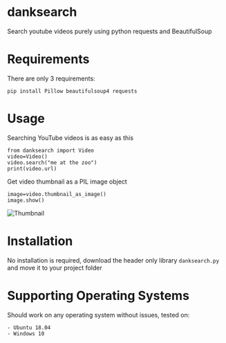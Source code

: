 # danksearch
Search youtube videos purely using python requests and BeautifulSoup

# Requirements

There are only 3 requirements:

`pip install Pillow beautifulsoup4 requests`
# Usage
Searching YouTube videos is as easy as this

    from danksearch import Video
    video=Video()
    video.search("me at the zoo")
    print(video.url)
    
Get video thumbnail as a PIL image object
    
    image=video.thumbnail_as_image()
    image.show()

![Thumbnail](https://i.imgur.com/4UdYSuS.png)
# Installation
No installation is required, download the header only library `danksearch.py` and move it to your project folder

# Supporting Operating Systems
Should work on any operating system without issues, tested on:

    - Ubuntu 18.04
    - Windows 10

